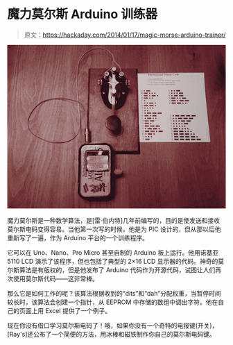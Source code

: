 # 魔力莫尔斯 Arduino 训练器

> 原文：<https://hackaday.com/2014/01/17/magic-morse-arduino-trainer/>

![cover_IMG408](img/e113ddfe4695776f2b9f275036dd32d4.png)

魔力莫尔斯是一种数学算法，是[雷·伯内特]几年前编写的，目的是使发送和接收莫尔斯电码变得容易。当他第一次写的时候，他是为 PIC 设计的，但从那以后他重新写了一遍，作为 Arduino 平台的一个训练程序。

它可以在 Uno、Nano、Pro Micro 甚至自制的 Arduino 板上运行。他用诺基亚 5110 LCD 演示了该程序，但也包括了典型的 2×16 LCD 显示器的代码。神奇的莫尔斯算法是有版权的，但是他发布了 Arduino 代码作为开源代码，试图让人们再次使用莫尔斯代码——这非常棒。

那么它是如何工作的呢？该算法根据收到的“dits”和“dah”分配权重，当暂停时间较长时，该算法会创建一个指针，从 EEPROM 中存储的数组中调出字符。他在自己的页面上用 Excel 提供了一个例子。

现在你没有借口学习莫尔斯电码了！哦，如果你没有一个奇特的电报键(开关)，[Ray's]还公布了一个简便的方法，用冰棒和磁铁制作你自己的莫尔斯电码键。